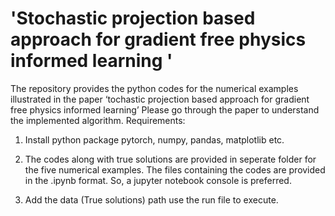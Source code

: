 # 'Stochastic projection based approach for gradient free physics informed learning '
The repository provides the python codes for the numerical examples illustrated in the paper ‘tochastic projection based approach for gradient free physics informed
learning’
Please go through the paper to understand the implemented algorithm.
Requirements:

1. Install python package pytorch, numpy, pandas, matplotlib etc.

2. The codes along with true solutions are provided in seperate folder for the five numerical examples. The files containing the codes are provided in the .ipynb format.    So, a jupyter notebook console is preferred.  

3. Add the data (True solutions) path use the run file to execute.

